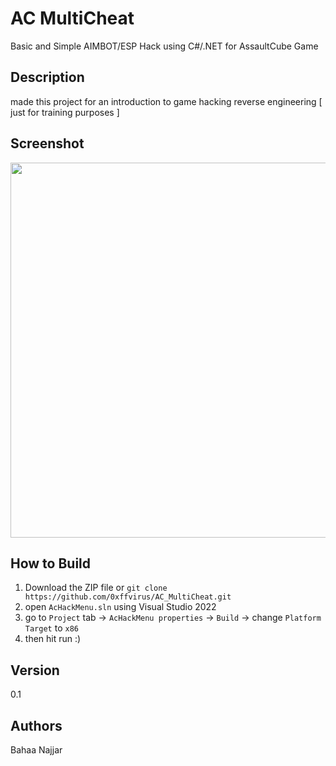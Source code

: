 # AC MultiCheat
Basic and Simple AIMBOT/ESP Hack using C#/.NET for AssaultCube Game
## Description
made this project for an introduction to game hacking reverse engineering [ just for training purposes ]
## Screenshot
<img src="https://i.ibb.co/3srDTBk/2024-06-07-21-30-59.png" width=600  />

## How to Build

1. Download the ZIP file or ```git clone https://github.com/0xffvirus/AC_MultiCheat.git```
2. open ```AcHackMenu.sln``` using Visual Studio 2022
3. go to ```Project``` tab -> ```AcHackMenu properties``` -> ```Build``` -> change ```Platform Target``` to ```x86```
4. then hit run :)

## Version
0.1

## Authors
Bahaa Najjar

